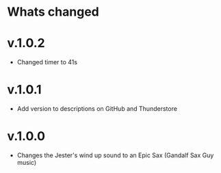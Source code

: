 # Whats changed

# v.1.0.2
- Changed timer to 41s

# v.1.0.1
- Add version to descriptions on GitHub and Thunderstore

# v.1.0.0
- Changes the Jester's wind up sound to an Epic Sax (Gandalf Sax Guy music)